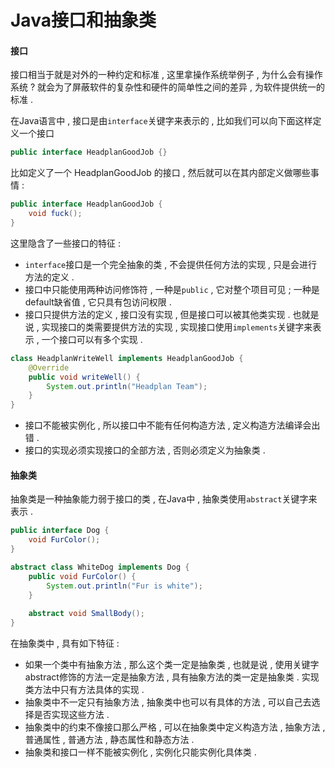 # Java接口和抽象类

#### 接口

接口相当于就是对外的一种约定和标准 , 这里拿操作系统举例子 , 为什么会有操作系统 ? 就会为了屏蔽软件的复杂性和硬件的简单性之间的差异 , 为软件提供统一的标准 .

在Java语言中 , 接口是由`interface`关键字来表示的 , 比如我们可以向下面这样定义一个接口

```java
public interface HeadplanGoodJob {}
```

比如定义了一个 HeadplanGoodJob 的接口 , 然后就可以在其内部定义做哪些事情 :

```java
public interface HeadplanGoodJob {
    void fuck();
}
```

这里隐含了一些接口的特征 :

* `interface`接口是一个完全抽象的类 , 不会提供任何方法的实现 , 只是会进行方法的定义 . 
* 接口中只能使用两种访问修饰符 , 一种是`public` , 它对整个项目可见 ; 一种是default缺省值 , 它只具有包访问权限 . 
* 接口只提供方法的定义 , 接口没有实现 , 但是接口可以被其他类实现 . 也就是说 , 实现接口的类需要提供方法的实现 , 实现接口使用`implements`关键字来表示 , 一个接口可以有多个实现 . 

```java
class HeadplanWriteWell implements HeadplanGoodJob {
    @Override
    public void writeWell() {
        System.out.println("Headplan Team");
    }
}
```

* 接口不能被实例化 , 所以接口中不能有任何构造方法 , 定义构造方法编译会出错 . 
* 接口的实现必须实现接口的全部方法 , 否则必须定义为抽象类 . 

#### 抽象类

抽象类是一种抽象能力弱于接口的类 , 在Java中 , 抽象类使用`abstract`关键字来表示 .

```java
public interface Dog {
    void FurColor();
}

abstract class WhiteDog implements Dog {
    public void FurColor() {
        System.out.println("Fur is white");
    }
    
    abstract void SmallBody();
}
```

在抽象类中 , 具有如下特征 : 

* 如果一个类中有抽象方法 , 那么这个类一定是抽象类 , 也就是说 , 使用关键字abstract修饰的方法一定是抽象方法 , 具有抽象方法的类一定是抽象类 . 实现类方法中只有方法具体的实现 . 
* 抽象类中不一定只有抽象方法 , 抽象类中也可以有具体的方法 , 可以自己去选择是否实现这些方法 . 
* 抽象类中的约束不像接口那么严格 , 可以在抽象类中定义构造方法 , 抽象方法 , 普通属性 , 普通方法 , 静态属性和静态方法 . 
* 抽象类和接口一样不能被实例化 , 实例化只能实例化具体类 . 



